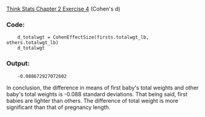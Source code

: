 [Think Stats Chapter 2 Exercise 4](http://greenteapress.com/thinkstats2/html/thinkstats2003.html#toc24) (Cohen's d)

### Code:
```python3
    d_totalwgt = CohenEffectSize(firsts.totalwgt_lb, others.totalwgt_lb)
    d_totalwgt 
```
### Output:
```
    -0.088672927072602
```
In conclusion, the difference in means of first baby's total weights and other baby's total weights is -0.088 standard deviations. That being said, first babies are lighter than others. The difference of total weight is more significant than that of pregnancy length. 
